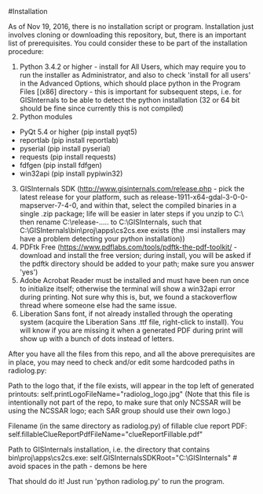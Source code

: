 #Installation

As of Nov 19, 2016, there is no installation script or program.  Installation just involves cloning or downloading this repository, but, there is an important list of prerequisites.  You could consider these to be part of the installation procedure:

1. Python 3.4.2 or higher - install for All Users, which may require you to run the installer as Administrator, and also to check 'install for all users' in the Advanced Options, which should place python in the Program Files [(x86] directory - this is important for subsequent steps, i.e. for GISInternals to be able to detect the python installation (32 or 64 bit should be fine since currently this is not compiled)
2. Python modules
 * PyQt 5.4 or higher (pip install pyqt5)
 * reportlab (pip install reportlab)
 * pyserial (pip install pyserial)
 * requests (pip install requests)
 * fdfgen (pip install fdfgen)
 * win32api (pip install pypiwin32)
3. GISInternals SDK (http://www.gisinternals.com/release.php - pick the latest release for your platform, such as release-1911-x64-gdal-3-0-0-mapserver-7-4-0, and within that, select the compiled binaries in a single .zip package; life will be easier in later steps if you unzip to C:\ then rename C:\release-..... to C:\GISInternals, such that C:\GISInternals\bin\proj\apps\cs2cs.exe exists  (the .msi installers may have a problem detecting your python installation))
4. PDFtk Free (https://www.pdflabs.com/tools/pdftk-the-pdf-toolkit/ - download and install the free version; during install, you will be asked if the pdftk directory should be added to your path; make sure you answer 'yes')
5. Adobe Acrobat Reader must be installed and must have been run once to initialize itself; otherwise the terminal will show a win32api error during printing.  Not sure why this is, but, we found a stackoverflow thread where someone else had the same issue.
6. Liberation Sans font, if not already installed through the operating system (acquire the Liberation Sans .ttf file, right-click to install).  You will know if you are missing it when a generated PDF during print will show up with a bunch of dots instead of letters.

After you have all the files from this repo, and all the above prerequisites are in place, you may need to check and/or edit some hardcoded paths in radiolog.py:

Path to the logo that, if the file exists, will appear in the top left of generated printouts:
self.printLogoFileName="radiolog_logo.jpg"
(Note that this file is intentionally not part of the repo, to make sure that only NCSSAR will be using the NCSSAR logo; each SAR group should use their own logo.)

Filename (in the same directory as radiolog.py) of fillable clue report PDF:
self.fillableClueReportPdfFileName="clueReportFillable.pdf"

Path to GISInternals installation, i.e. the directory that contains bin\proj\apps\cs2cs.exe:
self.GISInternalsSDKRoot="C:\\GISInternals" # avoid spaces in the path - demons be here

That should do it!  Just run 'python radiolog.py' to run the program.
